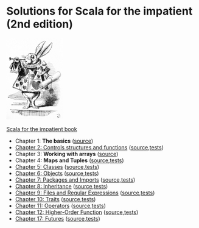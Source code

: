 # Solutions for Scala for the impatient (2nd edition)

  <img src="../img/scala_impatient_rabbit.jpg" alt="rabbit" width="150"/>
    
  [Scala for the impatient book](https://horstmann.com/scala/)
  
  - Chapter 1: **The basics** ([source](https://github.com/lcguerrerocovo/scala-impatient/blob/master/src/main/scala/impatient_exercises/Chapter01.scala))
  - [Chapter 2: Controls structures and functions](Chapter02.scala.html) ([source](https://github.com/lcguerrerocovo/scala-impatient/blob/master/src/main/scala/impatient_exercises/Chapter02.scala),[tests](https://github.com/lcguerrerocovo/scala-impatient/blob/master/src/test/scala/impatient_exercises/Chapter02Test.scala))
  - Chapter 3: **Working with arrays** ([source](https://github.com/lcguerrerocovo/scala-impatient/blob/master/src/main/scala/impatient_exercises/Chapter03.scala))
  - Chapter 4: **Maps and Tuples** ([source](https://github.com/lcguerrerocovo/scala-impatient/blob/master/src/main/scala/impatient_exercises/Chapter04.scala),[tests](https://github.com/lcguerrerocovo/scala-impatient/blob/master/src/test/scala/impatient_exercises/Chapter04Test.scala))
  - [Chapter 5: Classes](Chapter05.scala.html) ([source](https://github.com/lcguerrerocovo/scala-impatient/blob/master/src/main/scala/impatient_exercises/Chapter05.scala),[tests](https://github.com/lcguerrerocovo/scala-impatient/blob/master/src/test/scala/impatient_exercises/Chapter05Test.scala))
  - [Chapter 6: Objects](Chapter06.scala.html) ([source](https://github.com/lcguerrerocovo/scala-impatient/blob/master/src/main/scala/impatient_exercises/Chapter06.scala),[tests](https://github.com/lcguerrerocovo/scala-impatient/blob/master/src/test/scala/impatient_exercises/Chapter06Test.scala))
  - [Chapter 7: Packages and Imports](Chapter07.scala.html) ([source](https://github.com/lcguerrerocovo/scala-impatient/blob/master/src/main/scala/impatient_exercises/Chapter07.scala),[tests](https://github.com/lcguerrerocovo/scala-impatient/blob/master/src/test/scala/impatient_exercises/Chapter07Test.scala))
  - [Chapter 8: Inheritance](Chapter08.scala.html) ([source](https://github.com/lcguerrerocovo/scala-impatient/blob/master/src/main/scala/impatient_exercises/Chapter08.scala),[tests](https://github.com/lcguerrerocovo/scala-impatient/blob/master/src/test/scala/impatient_exercises/Chapter08Test.scala))
  - [Chapter 9: Files and Regular Expressions](Chapter09.scala.html) ([source](https://github.com/lcguerrerocovo/scala-impatient/blob/master/src/main/scala/impatient_exercises/Chapter09.scala),[tests](https://github.com/lcguerrerocovo/scala-impatient/blob/master/src/test/scala/impatient_exercises/Chapter09Test.scala))
  - [Chapter 10: Traits](Chapter10.scala.html) ([source](https://github.com/lcguerrerocovo/scala-impatient/blob/master/src/main/scala/impatient_exercises/Chapter10.scala),[tests](https://github.com/lcguerrerocovo/scala-impatient/blob/master/src/test/scala/impatient_exercises/Chapter10Test.scala))
  - [Chapter 11: Operators](Chapter11.scala.html) ([source](https://github.com/lcguerrerocovo/scala-impatient/blob/master/src/main/scala/impatient_exercises/Chapter11.scala),[tests](https://github.com/lcguerrerocovo/scala-impatient/blob/master/src/test/scala/impatient_exercises/Chapter11Test.scala))
  - [Chapter 12: Higher-Order Function](Chapter12.scala.html) ([source](https://github.com/lcguerrerocovo/scala-impatient/blob/master/src/main/scala/impatient_exercises/Chapter12.scala),[tests](https://github.com/lcguerrerocovo/scala-impatient/blob/master/src/test/scala/impatient_exercises/Chapter12Test.scala))
  - [Chapter 17: Futures](Chapter17.scala.html) ([source](https://github.com/lcguerrerocovo/scala-impatient/blob/master/src/main/scala/impatient_exercises/Chapter17.scala),[tests](https://github.com/lcguerrerocovo/scala-impatient/blob/master/src/test/scala/impatient_exercises/Chapter17Test.scala))